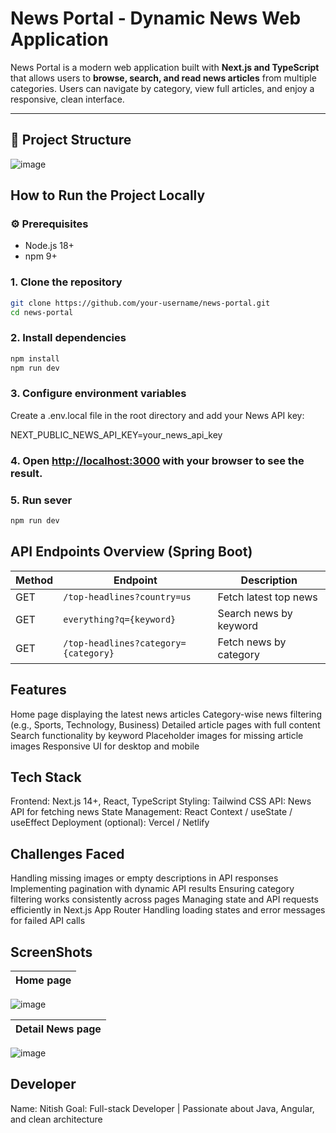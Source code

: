 # News Portal - Dynamic News Web Application

News Portal is a modern web application built with **Next.js and TypeScript** that allows users to **browse, search, and read news articles** from multiple categories. Users can navigate by category, view full articles, and enjoy a responsive, clean interface.

---

## 🧱 Project Structure
![image](https://github.com/user-attachments/assets/01dce9aa-5ad8-4114-8cfb-6d592305ccbf)

## How to Run the Project Locally
### ⚙️ Prerequisites
- Node.js 18+  
- npm 9+

### 1. Clone the repository
```bash
git clone https://github.com/your-username/news-portal.git
cd news-portal
```
### 2. Install dependencies
```bash
npm install
npm run dev
```
### 3. Configure environment variables

Create a .env.local file in the root directory and add your News API key:

NEXT_PUBLIC_NEWS_API_KEY=your_news_api_key

### 4. Open [http://localhost:3000](http://localhost:3000) with your browser to see the result.

### 5. Run sever
```bash
npm run dev
```

## API Endpoints Overview (Spring Boot)
| Method | Endpoint                            | Description                      |
| ------ | ----------------------------------- | -------------------------------- |
| GET    | `/top-headlines?country=us`         | Fetch latest top news            |
| GET    | `everything?q={keyword}`            | Search news by keyword           |
| GET    | `/top-headlines?category={category}`| Fetch news by category           |

## Features
Home page displaying the latest news articles
Category-wise news filtering (e.g., Sports, Technology, Business)
Detailed article pages with full content
Search functionality by keyword
Placeholder images for missing article images
Responsive UI for desktop and mobile

## Tech Stack
Frontend: Next.js 14+, React, TypeScript
Styling: Tailwind CSS
API: News API for fetching news
State Management: React Context / useState / useEffect
Deployment (optional): Vercel / Netlify

## Challenges Faced
Handling missing images or empty descriptions in API responses
Implementing pagination with dynamic API results
Ensuring category filtering works consistently across pages
Managing state and API requests efficiently in Next.js App Router
Handling loading states and error messages for failed API calls

## ScreenShots
|Home page|
|---------|
![image](https://github.com/user-attachments/assets/28ef74d4-1455-4fe1-b6b0-d4aca8f752e0)

|Detail News page|
|------------|
![image](https://github.com/user-attachments/assets/bdf525a9-5031-4d26-86ad-4710f9fe5eb4)

## Developer
Name: Nitish
Goal: Full-stack Developer | Passionate about Java, Angular, and clean architecture
